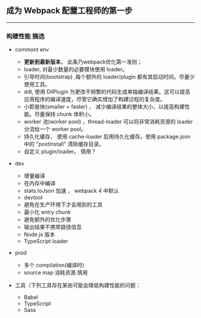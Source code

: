 ## 成为 Webpack 配置工程师的第一步
---

### 构建性能 摘选
- commont env
    - **更新到最新版本**， 此条乃webpack优化第一准则；
    - loader, 对最少数量的必要模块使用 loader。
    - 引导时间(bootstrap) ,每个额外的 loader/plugin 都有其启动时间。尽量少使用工具。
    - ddl, 使用 DllPlugin 为更改不频繁的代码生成单独编译结果。这可以提高应用程序的编译速度，尽管它确实增加了构建过程的复杂度。
    - 小即是快(smaller = faster) ， 减少编译结果的整体大小，以提高构建性能。尽量保持 chunk 体积小。
    - worker 池(worker pool) ，thread-loader 可以将非常消耗资源的 loader 分流给一个 worker pool。
    - 持久化缓存， 使用 cache-loader 启用持久化缓存。使用 package.json 中的 "postinstall" 清除缓存目录。
    - 自定义 plugin/loader。 慎用？
- dev
    - 增量编译
    - 在内存中编译
    - stats.toJson 加速 ， webpack 4 中默认
    - devtool
    - 避免在生产环境下才会用到的工具
    - 最小化 entry chunk
    - 避免额外的优化步骤 
    - 输出结果不携带路径信息
    - Node.js 版本
    - TypeScript loader 
- prod
    - 多个 compilation(编译时)
    - source map 消耗资源.慎用

- 工具（下列工具存在某些可能会降低构建性能的问题：
    - Babel
    - TypeScript 
    - Sass
